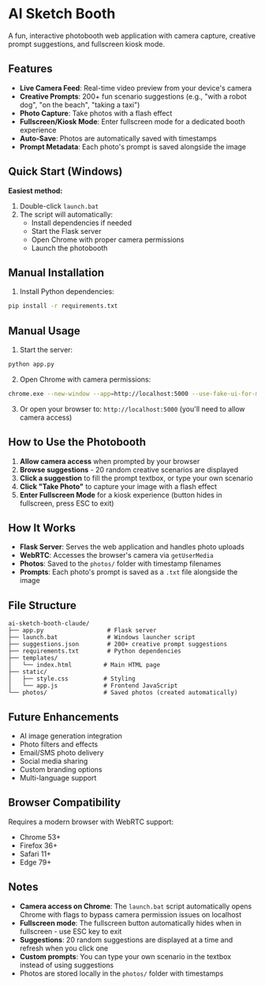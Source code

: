 # AI Sketch Booth

A fun, interactive photobooth web application with camera capture, creative prompt suggestions, and fullscreen kiosk mode.

## Features

- **Live Camera Feed**: Real-time video preview from your device's camera
- **Creative Prompts**: 200+ fun scenario suggestions (e.g., "with a robot dog", "on the beach", "taking a taxi")
- **Photo Capture**: Take photos with a flash effect
- **Fullscreen/Kiosk Mode**: Enter fullscreen mode for a dedicated booth experience
- **Auto-Save**: Photos are automatically saved with timestamps
- **Prompt Metadata**: Each photo's prompt is saved alongside the image

## Quick Start (Windows)

**Easiest method:**
1. Double-click `launch.bat`
2. The script will automatically:
   - Install dependencies if needed
   - Start the Flask server
   - Open Chrome with proper camera permissions
   - Launch the photobooth

## Manual Installation

1. Install Python dependencies:
```bash
pip install -r requirements.txt
```

## Manual Usage

1. Start the server:
```bash
python app.py
```

2. Open Chrome with camera permissions:
```bash
chrome.exe --new-window --app=http://localhost:5000 --use-fake-ui-for-media-stream
```

3. Or open your browser to: `http://localhost:5000` (you'll need to allow camera access)

## How to Use the Photobooth

1. **Allow camera access** when prompted by your browser
2. **Browse suggestions** - 20 random creative scenarios are displayed
3. **Click a suggestion** to fill the prompt textbox, or type your own scenario
4. **Click "Take Photo"** to capture your image with a flash effect
5. **Enter Fullscreen Mode** for a kiosk experience (button hides in fullscreen, press ESC to exit)

## How It Works

- **Flask Server**: Serves the web application and handles photo uploads
- **WebRTC**: Accesses the browser's camera via `getUserMedia`
- **Photos**: Saved to the `photos/` folder with timestamp filenames
- **Prompts**: Each photo's prompt is saved as a `.txt` file alongside the image

## File Structure

```
ai-sketch-booth-claude/
├── app.py                  # Flask server
├── launch.bat              # Windows launcher script
├── suggestions.json        # 200+ creative prompt suggestions
├── requirements.txt        # Python dependencies
├── templates/
│   └── index.html         # Main HTML page
├── static/
│   ├── style.css          # Styling
│   └── app.js             # Frontend JavaScript
└── photos/                # Saved photos (created automatically)
```

## Future Enhancements

- AI image generation integration
- Photo filters and effects
- Email/SMS photo delivery
- Social media sharing
- Custom branding options
- Multi-language support

## Browser Compatibility

Requires a modern browser with WebRTC support:
- Chrome 53+
- Firefox 36+
- Safari 11+
- Edge 79+

## Notes

- **Camera access on Chrome**: The `launch.bat` script automatically opens Chrome with flags to bypass camera permission issues on localhost
- **Fullscreen mode**: The fullscreen button automatically hides when in fullscreen - use ESC key to exit
- **Suggestions**: 20 random suggestions are displayed at a time and refresh when you click one
- **Custom prompts**: You can type your own scenario in the textbox instead of using suggestions
- Photos are stored locally in the `photos/` folder with timestamps
